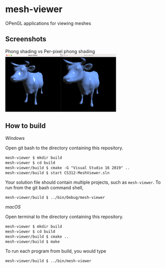 # mesh-viewer

OPenGL applications for viewing meshes

## Screenshots
Phong shading vs Per-pixel phong shading
<img src="images/demo.png" alt="demo" width="350"/>

## How to build

*Windows*

Open git bash to the directory containing this repository.

```
mesh-viewer $ mkdir build
mesh-viewer $ cd build
mesh-viewer/build $ cmake -G "Visual Studio 16 2019" ..
mesh-viewer/build $ start CS312-MeshViewer.sln
```

Your solution file should contain multiple projects, such as `mesh-viewer`.
To run from the git bash command shell, 

```
mesh-viewer/build $ ../bin/Debug/mesh-viewer
```

*macOS*

Open terminal to the directory containing this repository.

```
mesh-viewer $ mkdir build
mesh-viewer $ cd build
mesh-viewer/build $ cmake ..
mesh-viewer/build $ make
```

To run each program from build, you would type

```
mesh-viewer/build $ ../bin/mesh-viewer
```
